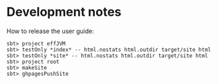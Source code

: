 # Development notes

How to release the user guide:
```
sbt> project effJVM
sbt> testOnly *index* -- html.nostats html.outdir target/site html
sbt> testOnly *site* -- html.nostats html.outdir target/site html
sbt> project root
sbt> makeSite
sbt> ghpagesPushSite
```
